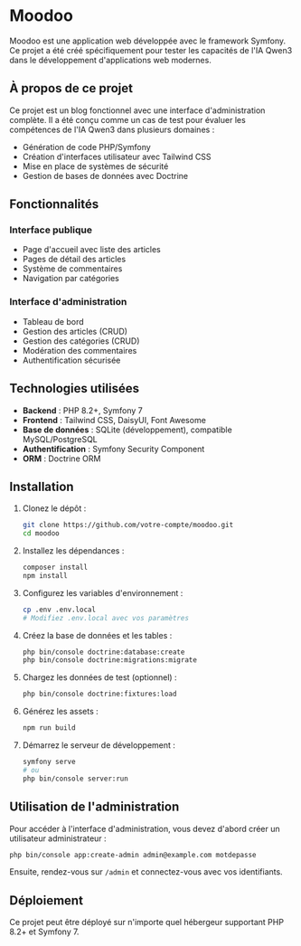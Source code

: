 # Moodoo

Moodoo est une application web développée avec le framework Symfony. Ce projet a été créé spécifiquement pour tester les capacités de l'IA Qwen3 dans le développement d'applications web modernes.

## À propos de ce projet

Ce projet est un blog fonctionnel avec une interface d'administration complète. Il a été conçu comme un cas de test pour évaluer les compétences de l'IA Qwen3 dans plusieurs domaines :

- Génération de code PHP/Symfony
- Création d'interfaces utilisateur avec Tailwind CSS
- Mise en place de systèmes de sécurité
- Gestion de bases de données avec Doctrine

## Fonctionnalités

### Interface publique
- Page d'accueil avec liste des articles
- Pages de détail des articles
- Système de commentaires
- Navigation par catégories

### Interface d'administration
- Tableau de bord
- Gestion des articles (CRUD)
- Gestion des catégories (CRUD)
- Modération des commentaires
- Authentification sécurisée

## Technologies utilisées

- **Backend** : PHP 8.2+, Symfony 7
- **Frontend** : Tailwind CSS, DaisyUI, Font Awesome
- **Base de données** : SQLite (développement), compatible MySQL/PostgreSQL
- **Authentification** : Symfony Security Component
- **ORM** : Doctrine ORM

## Installation

1. Clonez le dépôt :
   ```bash
   git clone https://github.com/votre-compte/moodoo.git
   cd moodoo
   ```

2. Installez les dépendances :
   ```bash
   composer install
   npm install
   ```

3. Configurez les variables d'environnement :
   ```bash
   cp .env .env.local
   # Modifiez .env.local avec vos paramètres
   ```

4. Créez la base de données et les tables :
   ```bash
   php bin/console doctrine:database:create
   php bin/console doctrine:migrations:migrate
   ```

5. Chargez les données de test (optionnel) :
   ```bash
   php bin/console doctrine:fixtures:load
   ```

6. Générez les assets :
   ```bash
   npm run build
   ```

7. Démarrez le serveur de développement :
   ```bash
   symfony serve
   # ou
   php bin/console server:run
   ```

## Utilisation de l'administration

Pour accéder à l'interface d'administration, vous devez d'abord créer un utilisateur administrateur :

```bash
php bin/console app:create-admin admin@example.com motdepasse
```

Ensuite, rendez-vous sur `/admin` et connectez-vous avec vos identifiants.

## Déploiement

Ce projet peut être déployé sur n'importe quel hébergeur supportant PHP 8.2+ et Symfony 7.
